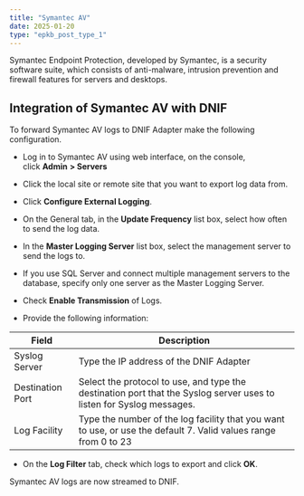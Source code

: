 ```yaml
---
title: "Symantec AV"
date: 2025-01-20
type: "epkb_post_type_1"
---
```


  
Symantec Endpoint Protection, developed by Symantec, is a security software suite, which consists of anti-malware, intrusion prevention and firewall features for servers and desktops.

## **Integration of Symantec AV with DNIF**

  
To forward Symantec AV logs to DNIF Adapter make the following configuration.

- Log in to Symantec AV using web interface, on the console, click **Admin** **\> Servers**

- Click the local site or remote site that you want to export log data from.

- Click **Configure External Logging**.

- On the General tab, in the **Update Frequency** list box, select how often to send the log data.

- In the **Master Logging Server** list box, select the management server to send the logs to.

- If you use SQL Server and connect multiple management servers to the database, specify only one server as the Master Logging Server.

- Check **Enable Transmission** of Logs.

- Provide the following information:

| **Field** | **Description** |
| --- | --- |
| Syslog Server | Type the IP address of the DNIF Adapter |
| Destination Port | Select the protocol to use, and type the destination port that the Syslog server uses to listen for Syslog messages. |
| Log Facility | Type the number of the log facility that you want to use, or use the default 7. Valid values range from 0 to 23 |

- On the **Log Filter** tab, check which logs to export and click **OK**.

Symantec AV logs are now streamed to DNIF.

